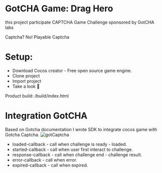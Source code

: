 # GotCHA Game: Drag Hero

this project participate CAPTCHA Game Challenge sponsored by GotCHA labs

Captcha? No! Playable Captcha

# Setup:
- Download Cocos creator - Free open source game engine.
- Clone project
- Import project
- Take a look 👀

Product build: /build/index.html

# Integration GotCHA
Based on Gotcha documentation I wrote SDK to integrate cocos game with Gotcha Captcha.
![gotCaptcha](https://github.com/user-attachments/assets/d345d32e-2536-459a-bf01-f0a9b107ad18)

- loaded-callback - call when challenge is ready - loaded.
- started-callback - call when user first interact to challenge.
- response-callback - call when challenge end - challenge result.
- error-callback - call when error.
- expired-callback - call when expired.
